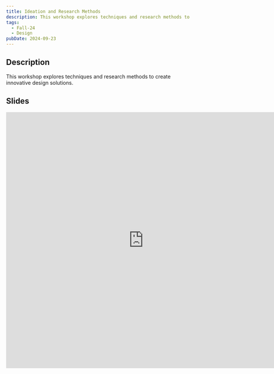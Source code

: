 ```yaml
---
title: Ideation and Research Methods
description: This workshop explores techniques and research methods to create innovative design solutions.
tags:
  - Fall-24
  - Design
pubDate: 2024-09-23
---
```


## Description

This workshop explores techniques and research methods to create innovative design solutions.

## Slides

<iframe src="https://docs.google.com/presentation/d/e/2PACX-1vQ8lQJHdpfE86WmhHncwcbMa1tFyrj92VH8zDVMJ0otjw_l7yLdpYVnRY1GXByGosOPMsQXxW0y4Lmy/embed?start=false&loop=false&delayms=3000" frameborder="0" width="750" height="700" allowfullscreen="true" mozallowfullscreen="true" webkitallowfullscreen="true"></iframe>
